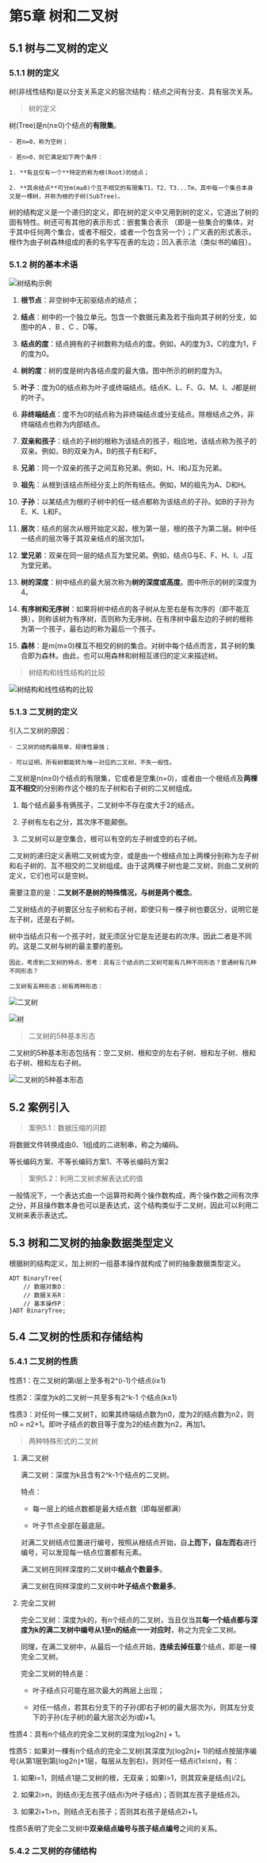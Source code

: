 # 第5章 树和二叉树

## 5.1 树与二叉树的定义

### 5.1.1 树的定义

树(非线性结构)是以分支关系定义的层次结构：结点之间有分支、具有层次关系。

> 树的定义

树(Tree)是n(n≥0)个结点的**有限集**。

    - 若n=0，称为空树；

    - 若n>0，则它满足如下两个条件：

    1. **有且仅有一个**特定的称为根(Root)的结点；

    2. **其余结点**可分m(m≥0)个互不相交的有限集T1，T2，T3...Tm，其中每一个集合本身又是一棵树，并称为根的子树(SubTree)。

树的结构定义是一个递归的定义，即在树的定义中又用到树的定义，它道出了树的固有特性。树还可有其他的表示形式：嵌套集合表示
（即是一些集合的集体，对于其中任何两个集合，或者不相交，或者一个包含另一个）；广义表的形式表示，根作为由子树森林组成的表的名字写在表的左边；凹入表示法（类似书的编目）。

### 5.1.2 树的基本术语

![树结构示例](https://github.com/Vuean/DataStructure-Algorithmics/blob/main/Chapter5%20TreeAndBianryTree/%E6%A0%91%E7%BB%93%E6%9E%84%E7%A4%BA%E4%BE%8B.png)

1. **根节点**：非空树中无前驱结点的结点；

2. **结点**：树中的一个独立单元。包含一个数据元素及若于指向其子树的分支，如图中的A 、B 、C 、D等。

3. **结点的度**：结点拥有的子树数称为结点的度。例如，A的度为3，C的度为1，F的度为0。

4. **树的度**：树的度是树内各结点度的最大值。图中所示的树的度为3。

5. **叶子**：度为0的结点称为叶子或终端结点。结点K、L、F、G、M、I、J都是树的叶子。

6. **非终端结点**：度不为0的结点称为非终端结点或分支结点。除根结点之外，非终端结点也称为内部结点。

7. **双亲和孩子**：结点的子树的根称为该结点的孩子，相应地，该结点称为孩子的双亲。例如，B的双亲为A，B的孩子有E和F。

8. **兄弟**：同一个双亲的孩子之间互称兄弟。例如，H、I和J互为兄弟。

9. **祖先**：从根到该结点所经分支上的所有结点。例如，M的祖先为A、D和H。

10. **子孙**：以某结点为根的子树中的任一结点都称为该结点的子孙。如B的子孙为E、K、L和F。

11. **层次**：结点的层次从根开始定义起，根为第一层，根的孩子为第二层。树中任一结点的层次等于其双亲结点的层次加1。

12. **堂兄弟**：双亲在同一层的结点互为堂兄弟。例如，结点G与E、F、H、I、J互为堂兄弟。

13. **树的深度**：树中结点的最大层次称为**树的深度或高度**。图中所示的树的深度为4。

14. **有序树和无序树**：如果将树中结点的各子树从左至右是有次序的（即不能互换），则称该树为有序树，否则称为无序树。在有序树中最左边的子树的根称为第一个孩子，最右边的称为最后一个孩子。

15. **森林**：是m(m≥0)棵互不相交的树的集合。对树中每个结点而言，其子树的集合即为森林。由此，也可以用森林和树相互递归的定义来描述树。

> 树结构和线性结构的比较

![树结构和线性结构的比较](https://github.com/Vuean/DataStructure-Algorithmics/blob/main/Chapter5%20TreeAndBianryTree/%E6%A0%91%E7%BB%93%E6%9E%84%E5%92%8C%E7%BA%BF%E6%80%A7%E7%BB%93%E6%9E%84%E7%9A%84%E6%AF%94%E8%BE%83.png)

### 5.1.3 二叉树的定义

引入二叉树的原因：

    - 二又树的结构最简单，规律性最强；

    - 可以证明，所有树都能转为唯一对应的二叉树，不失一般性。

二叉树是n(n≥0)个结点的有限集，它或者是空集(n=0)，或者由一个根结点及**两棵互不相交**的分别称作这个根的左子树和右子树的二又树组成。

1. 每个结点最多有俩孩子，二叉树中不存在度大于2的结点。

2. 子树有左右之分，其次序不能颠倒。

3. 二叉树可以是空集合，根可以有空的左子树或空的右子树。

二叉树的递归定义表明二叉树或为空，或是由一个根结点加上两棵分别称为左子树和右子树的、互不相交的二叉树组成。由于这两棵子树也是二叉树，则由二叉树的定义，它们也可以是空树。

需要注意的是：**二叉树不是树的特殊情况，与树是两个概念**。

二叉树结点的子树要区分左子树和右子树，即使只有一棵子树也要区分，说明它是左子树，还是右子树。

树中当结点只有一个孩子时，就无须区分它是左还是右的次序。因此二者是不同的。这是二叉树与树的最主要的差别。

    因此，考虑到二叉树的特点，思考：具有三个结点的二叉树可能有几种不同形态？普通树有几种不同形态？

    二叉树有五种形态；树有两种形态：

![二叉树](https://github.com/Vuean/DataStructure-Algorithmics/blob/main/Chapter5%20TreeAndBianryTree/%E4%BA%8C%E5%8F%89%E6%A0%91%E7%9A%84%E4%BA%94%E7%A7%8D%E5%BD%A2%E6%80%81.png)

![树](https://github.com/Vuean/DataStructure-Algorithmics/blob/main/Chapter5%20TreeAndBianryTree/%E6%A0%91%E7%9A%84%E4%B8%A4%E7%A7%8D%E5%BD%A2%E6%80%81.png)

> 二叉树的5种基本形态

二叉树的5种基本形态包括有：空二叉树、根和空的左右子树、根和左子树、根和右子树、根和左右子树。

![二叉树的5种基本形态](https://github.com/Vuean/DataStructure-Algorithmics/blob/main/Chapter5%20TreeAndBianryTree/%E4%BA%8C%E5%8F%89%E6%A0%91%E7%9A%84%E4%BA%94%E7%A7%8D%E5%9F%BA%E6%9C%AC%E5%BD%A2%E6%80%81.png)

## 5.2 案例引入

> 案例5.1：数据压缩的问题

将数据文件转换成由0、1组成的二进制串，称之为编码。

等长编码方案、不等长编码方案1、不等长编码方案2

> 案例5.2：利用二叉树求解表达式的值

一般情况下，一个表达式由一个运算符和两个操作数构成，两个操作数之间有次序之分，并且操作数本身也可以是表达式，这个结构类似于二叉树，因此可以利用二叉树来表示表达式。

## 5.3 树和二叉树的抽象数据类型定义

根据树的结构定义，加上树的一组基本操作就构成了树的抽象数据类型定义。

    ADT BinaryTree{
        // 数据对象D：
        // 数据关系R：
        // 基本操作P：
    }ADT BinaryTree;

## 5.4 二叉树的性质和存储结构

### 5.4.1 二叉树的性质

性质1：在二叉树的第i层上至多有2^(i-1)个结点(i≥1)

性质2：深度为k的二叉树一共至多有2^k-1 个结点(k≥1)

性质3：对任何一棵二叉树T，如果其终端结点数为n0，度为2的结点数为n2，则n0 = n2+1。即叶子结点的数目等于度为2的结点数为n2，再加1。

> 两种特殊形式的二叉树

1. 满二叉树

    满二叉树：深度为k且含有2^k-1个结点的二叉树。

    特点：

    - 每一层上的结点数都是最大结点数（即每层都满）

    - 叶子节点全部在最底层。

    对满二叉树结点位置进行编号，按照从根结点开始，自**上而下，自左而右**进行编号，可以发现每一结点位置都有元素。

    满二叉树在同样深度的二叉树中**结点个数最多**。

    满二叉树在同样深度的二叉树中**叶子结点个数最多**。

2. 完全二叉树

    完全二叉树：深度为k的，有n个结点的二叉树，当且仅当其**每一个结点都与深度为k的满二叉树中编号从1至n的结点一一对应时**，称之为完全二叉树。

    同理，在满二叉树中，从最后一个结点开始，**连续去掉任意**个结点，即是一棵完全二叉树。

    完全二叉树的特点是：

    - 叶子结点只可能在层次最大的两层上出现；

    - 对任一结点，若其右分支下的子孙(即右子树)的最大层次为i，则其左分支下的子孙(左子树)的最大层次必为i或i+1。

性质4：具有n个结点的完全二叉树的深度为⌊log2n⌋ + 1。

性质5：如果对一棵有n个结点的完全二叉树(其深度为⌊log2n⌋+ 1)的结点按层序编号(从第1层到第⌊log2n⌋+1层，每层从左到右)，则对任一结点i(1≤i≤n)，有：

1. 如果i=1，则结点1是二叉树的根，无双亲；如果i>1，则其双亲是结点⌊i/2⌋。

2. 如果2i>n，则结点i无左孩子(结点i为叶子结点)；否则其左孩子是结点2i。

3. 如果2i+1>n，则结点无右孩子；否则其右孩子是结点2i+1。

性质5表明了完全二叉树中**双亲结点编号与孩子结点编号**之间的关系。

### 5.4.2 二叉树的存储结构
